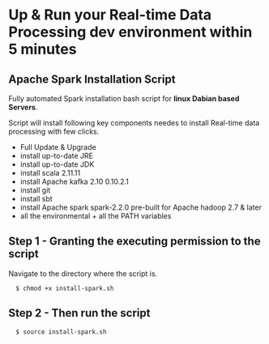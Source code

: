 # Up & Run your Real-time Data Processing dev environment within 5 minutes #

## Apache Spark Installation Script ###

Fully automated Spark installation bash script for **linux Dabian based Servers**.

Script will install following key components needes to install Real-time data processing with few clicks.
  
  - Full Update & Upgrade
  - install up-to-date JRE
  - install up-to-date JDK
  - install scala 2.11.11
  - install Apache kafka 2.10 0.10.2.1
  - install git 
  - install sbt
  - install Apache spark spark-2.2.0 pre-built for Apache hadoop 2.7 & later
  - all the environmental + all the PATH variables 

## Step 1 - Granting the executing permission to the script 
Navigate to the directory where the script is.
```    
  $ chmod +x install-spark.sh
```

## Step 2 - Then run the script 
```
  $ source install-spark.sh 
```

